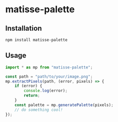# matisse-palette

## Installation
```
npm install matisse-palette
```

## Usage
```javascript
import * as mp from "matisse-palette";

const path = "path/to/your/image.png";
mp.extractPixels(path, (error, pixels) => {
    if (error) {
        console.log(error);
        return;
    }
    const palette = mp.generatePalette(pixels);
    // do something cool!
});
```
